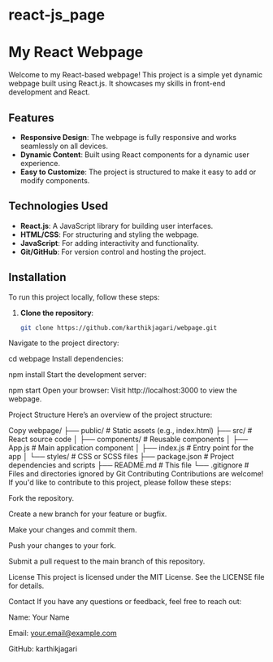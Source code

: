 ﻿# react-js_page
# My React Webpage

Welcome to my React-based webpage! This project is a simple yet dynamic webpage built using React.js. It showcases my skills in front-end development and React.


## Features

- **Responsive Design**: The webpage is fully responsive and works seamlessly on all devices.
- **Dynamic Content**: Built using React components for a dynamic user experience.
- **Easy to Customize**: The project is structured to make it easy to add or modify components.

## Technologies Used

- **React.js**: A JavaScript library for building user interfaces.
- **HTML/CSS**: For structuring and styling the webpage.
- **JavaScript**: For adding interactivity and functionality.
- **Git/GitHub**: For version control and hosting the project.

## Installation

To run this project locally, follow these steps:

1. **Clone the repository**:
   ```bash
   git clone https://github.com/karthikjagari/webpage.git


Navigate to the project directory:

cd webpage
Install dependencies:

npm install
Start the development server:

npm start
Open your browser:
Visit http://localhost:3000 to view the webpage.

Project Structure
Here’s an overview of the project structure:

Copy
webpage/
├── public/              # Static assets (e.g., index.html)
├── src/                 # React source code
│   ├── components/      # Reusable components
│   ├── App.js           # Main application component
│   ├── index.js         # Entry point for the app
│   └── styles/          # CSS or SCSS files
├── package.json         # Project dependencies and scripts
├── README.md            # This file
└── .gitignore           # Files and directories ignored by Git
Contributing
Contributions are welcome! If you'd like to contribute to this project, please follow these steps:

Fork the repository.

Create a new branch for your feature or bugfix.

Make your changes and commit them.

Push your changes to your fork.

Submit a pull request to the main branch of this repository.

License
This project is licensed under the MIT License. See the LICENSE file for details.

Contact
If you have any questions or feedback, feel free to reach out:

Name: Your Name

Email: your.email@example.com

GitHub: karthikjagari

